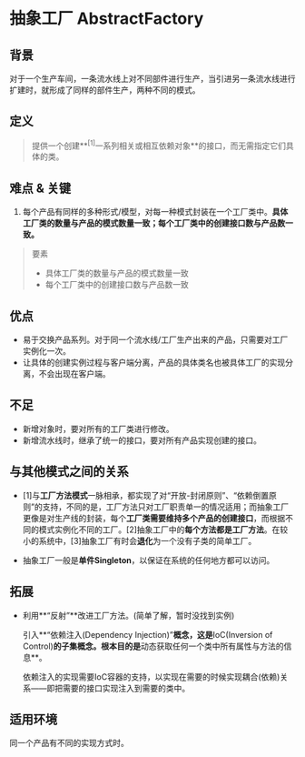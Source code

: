 # 抽象工厂 AbstractFactory
## 背景
对于一个生产车间，一条流水线上对不同部件进行生产，当引进另一条流水线进行扩建时，就形成了同样的部件生产，两种不同的模式。

## 定义
>提供一个创建**<sup>[1]</sup>一系列相关或相互依赖对象**的接口，而无需指定它们具体的类。

## 难点 & 关键
1. 每个产品有同样的多种形式/模型，对每一种模式封装在一个工厂类中。**具体工厂类的数量与产品的模式数量一致；每个工厂类中的创建接口数与产品数一致。**

> 要素
> + 具体工厂类的数量与产品的模式数量一致
> + 每个工厂类中的创建接口数与产品数一致

## 优点
+ 易于交换产品系列。对于同一个流水线/工厂生产出来的产品，只需要对工厂实例化一次。
+ 让具体的创建实例过程与客户端分离，产品的具体类名也被具体工厂的实现分离，不会出现在客户端。

## 不足
+ 新增对象时，要对所有的工厂类进行修改。
+ 新增流水线时，继承了统一的接口，要对所有产品实现创建的接口。

## 与其他模式之间的关系
+ [1]与**工厂方法模式**一脉相承，都实现了对“开放-封闭原则”、“依赖倒置原则”的支持，不同的是，工厂方法只对工厂职责单一的情况适用；而抽象工厂更像是对生产线的封装，每个**工厂类需要维持多个产品的创建接口**，而根据不同的模式实例化不同的工厂。[2]抽象工厂中的**每个方法都是工厂方法**。在较小的系统中，[3]抽象工厂有时会**退化**为一个没有子类的简单工厂。

+ 抽象工厂一般是**单件Singleton**，以保证在系统的任何地方都可以访问。

## 拓展
+ 利用**“反射”**改进工厂方法。(简单了解，暂时没找到实例)
      
   引入**“依赖注入(Dependency Injection)”**概念，这是**IoC(Inversion of Control)**的子集概念。根本目的是**动态获取任何一个类中所有属性与方法的信息**。
   
   依赖注入的实现需要IoC容器的支持，以实现在需要的时候实现耦合(依赖)关系——即把需要的接口实现注入到需要的类中。

## 适用环境
同一个产品有不同的实现方式时。

